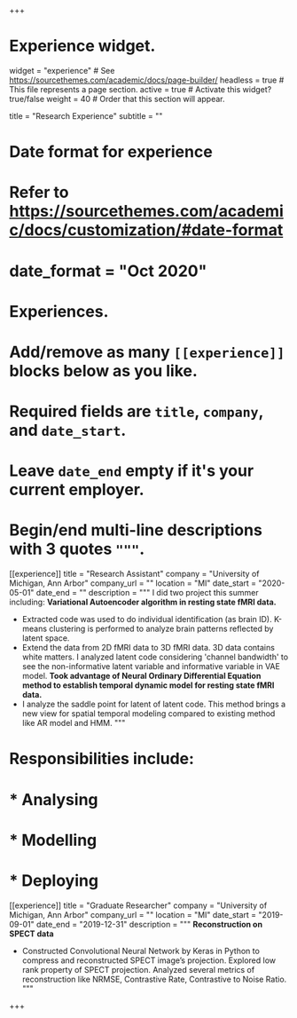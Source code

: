 +++
# Experience widget.
widget = "experience"  # See https://sourcethemes.com/academic/docs/page-builder/
headless = true  # This file represents a page section.
active = true  # Activate this widget? true/false
weight = 40  # Order that this section will appear.

title = "Research Experience"
subtitle = ""

# Date format for experience
#   Refer to https://sourcethemes.com/academic/docs/customization/#date-format
# date_format = "Oct 2020"

# Experiences.
#   Add/remove as many `[[experience]]` blocks below as you like.
#   Required fields are `title`, `company`, and `date_start`.
#   Leave `date_end` empty if it's your current employer.
#   Begin/end multi-line descriptions with 3 quotes `"""`.
[[experience]]
  title = "Research Assistant"
  company = "University of Michigan, Ann Arbor"
  company_url = ""
  location = "MI"
  date_start = "2020-05-01"
  date_end = ""
  description = """ I did two project this summer including:
  **Variational Autoencoder algorithm in resting state fMRI data.** 
  * Extracted code was used to do individual identification (as brain ID). K-means clustering is performed to analyze brain patterns reflected by latent space. 
  * Extend the data from 2D fMRI data to 3D fMRI data. 3D data contains white matters. I analyzed latent code considering 'channel bandwidth' to see the non-informative latent variable and informative variable in VAE model.
  **Took advantage of Neural Ordinary Differential Equation method to establish temporal dynamic model for resting state fMRI data.** 
  * I analyze the saddle point for latent of latent code. This method brings a new view for spatial temporal modeling compared to existing method like AR model and HMM. """

# Responsibilities include:
# * Analysing
# * Modelling
# * Deploying

[[experience]]
  title = "Graduate Researcher"
  company = "University of Michigan, Ann Arbor"
  company_url = ""
  location = "MI"
  date_start = "2019-09-01"
  date_end = "2019-12-31"
  description = """ **Reconstruction on SPECT data**
  * Constructed Convolutional Neural Network by Keras in Python to compress and reconstructed SPECT image’s projection. Explored low rank property of SPECT projection. Analyzed several metrics of reconstruction like NRMSE, Contrastive Rate, Contrastive to Noise Ratio. """

+++
